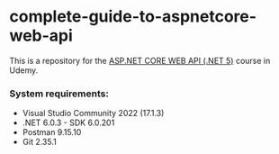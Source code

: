 # complete-guide-to-aspnetcore-web-api
This is a repository for the [ASP.NET CORE WEB API (.NET 5)](https://www.udemy.com/course/the-complete-guide-to-aspnet-web-api/?referralCode=9ABCB407460A099020BD) course in Udemy.

### System requirements: 
- Visual Studio Community 2022 (17.1.3)
- .NET 6.0.3 - SDK 6.0.201
- Postman 9.15.10
- Git 2.35.1
